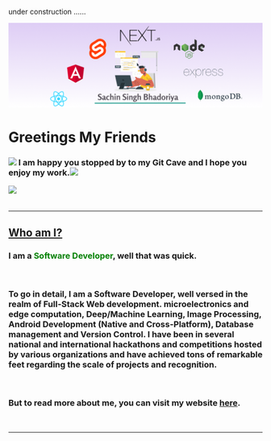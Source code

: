 under construction ......

![header](./resources/header2.png)

<p align="center">

# Greetings My Friends

<p>
 <h3> <img src="https://media0.giphy.com/media/kf3EjrAsKp3P9bhYHG/giphy.gif?cid=ecf05e4760awfs511433qtbc55qsshyxkitr64ise44egb6u&rid=giphy.gif&ct=s" width="15"> I am happy you stopped by to my Git Cave and I hope you enjoy my work.<img src="https://media0.giphy.com/media/kf3EjrAsKp3P9bhYHG/giphy.gif?cid=ecf05e4760awfs511433qtbc55qsshyxkitr64ise44egb6u&rid=giphy.gif&ct=s" width="15"></h3>
</p>
<img src="https://community.gamepress.gg/uploads/default/original/4X/d/d/6/dd65529e09f65fd04bb76d6f980fbbebbaa21abc.gif" width="250">

<br>
<br> 
 
***

## <U>Who am I? </U>

### I am a <span style="color:green">Software  Developer</span>, well that was quick.
<br>

### To go in detail, I am a Software Developer, well versed in the realm of Full-Stack Web development. microelectronics and edge computation, Deep/Machine Learning, Image Processing, Android Development (Native and Cross-Platform), Database management and Version Control. I have been in several national and international hackathons and competitions hosted by various organizations and have achieved tons of remarkable feet regarding the scale of projects and recognition. 

<br>

### But to read more about me, you can visit my website [here](https://version0chiro.github.io/react-portfolio). 

<br>

***
<br>

### 
</p>
